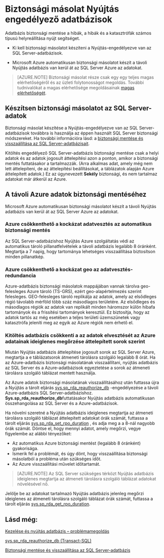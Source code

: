 <properties
    pageTitle="Biztonsági másolat Nyújtás engedélyező adatbázisok |} Microsoft Azure"
    description="Megtudhatja, hogy miként készítsen biztonsági másolatot Nyújtás\-engedélyezve van az adatbázisokat."
    services="sql-server-stretch-database"
    documentationCenter=""
    authors="douglaslMS"
    manager="jhubbard"
    editor=""/>

<tags
    ms.service="sql-server-stretch-database"
    ms.workload="data-management"
    ms.tgt_pltfrm="na"
    ms.devlang="na"
    ms.topic="article"
    ms.date="10/14/2016"
    ms.author="douglasl"/>

# <a name="backup-stretch-enabled-databases"></a>Biztonsági másolat Nyújtás engedélyező adatbázisok

Adatbázis biztonsági mentése a hibák, a hibák és a katasztrófák számos típusú helyreállítása nyújt segítséget.  

-   Ki kell biztonsági másolatot készíteni a Nyújtás\-engedélyezve van az SQL Server-adatbázisok.  

-   Microsoft Azure automatikusan biztonsági másolatot készít a távoli Nyújtás adatbázis van kerül át az SQL Server Azure az adatokat.  

>    [AZURE.NOTE] Biztonsági másolat része csak egy egy teljes magas elérhetőségéről és az üzleti folytonosságot megoldás. További tudnivalókat a magas elérhetősége megoldásainak [magas elérhetőségét](https://msdn.microsoft.com/library/ms190202.aspx).

## <a name="back-up-your-sql-server-data"></a>Készítsen biztonsági másolatot az SQL Server-adatok  

Biztonsági másolat készítése a Nyújtás\-engedélyezve van az SQL Server-adatbázisok továbbra is használja az éppen használt SQL Server biztonsági módszereket. Ha további információra lásd: a [biztonsági mentése és visszaállítása az SQL Server-adatbázisait](https://msdn.microsoft.com/library/ms187048.aspx).

Kitöltés engedélyező SQL Server-adatbázis biztonsági mentése csak a helyi adatok és az adatok jogosult áttelepítési azon a ponton, amikor a biztonsági mentés futtatásakor a tartalmazzák. \(Arra alkalmas adat, amely még nem lett áttelepíteni, de az áttelepítési beállításokat, a táblázatok alapján Azure áttelepített adatok.\) Ez az úgynevezett **Sekély** biztonsági, és nem tartalmaz adatokat már átkerül az Azure.  

## <a name="back-up-your-remote-azure-data"></a>A távoli Azure adatok biztonsági mentéséhez   

Microsoft Azure automatikusan biztonsági másolatot készít a távoli Nyújtás adatbázis van kerül át az SQL Server Azure az adatokat.  

### <a name="azure-reduces-the-risk-of-data-loss-with-automatic-backup"></a>Azure csökkenthető a kockázat adatvesztés az automatikus biztonsági mentés  
Az SQL Server-adatbázishoz Nyújtás Azure szolgáltatás védi az automatikus tároló pillanatfelvételek a távoli adatbázis legalább 8 óránként. Megtartja a 7 napig, hogy tartománya lehetséges visszaállítása biztosítson minden pillanatkép.  

### <a name="azure-reduces-the-risk-of-data-loss-with-geo-redundancy"></a>Azure csökkenthető a kockázat geo az adatvesztés\-redundancia  
Azure-adatbázis biztonsági másolatok mappájában vannak tárolva geo\-felesleges Azure tároló (TS\-GRS), ezért geo\-alapértelmezés szerint felesleges. GEO\-felesleges tároló replikálja az adatok, amely az elsődleges régió távolabb mérföld több száz másodlagos területére. Az elsődleges és másodlagos régiók az adatok van replikált minden háromszor külön hibafa tartományok és a frissítési tartományok keresztül. Ez biztosítja, hogy az adatok tartós az még esetében a teljes területi üzemszünetek vagy katasztrófa jeleníti meg az egyik az Azure régiók nem érhető el.

### <a name="stretchRPO"></a>Kitöltés adatbázis csökkenti a az adatok elvesztését az Azure adatainak ideiglenes megőrzése áttelepített sorok szerint
Miután Nyújtás adatbázis áttelepítése jogosult sorok az SQL Server Azure, megtartja a e táblázatsorok átmeneti tárolásra szolgáló legalább 8 órát. Ha az Azure-adatbázis biztonsági másolatának visszaállítani, nyújtás adatbázis az SQL Server és a Azure-adatbázisok egyeztetése a sorok az átmeneti tárolásra szolgáló táblázat mentett használja.

Az Azure adatok biztonsági másolatának visszaállításához után futtassa újra a Nyújtás a tárolt eljárás [sys.sp_rda_reauthorize_db](https://msdn.microsoft.com/library/mt131016.aspx) \-engedélyezése a távoli Azure-adatbázis SQL Server-adatbázishoz. **Sys.sp_rda_reauthorize_db**futtatásakor Nyújtás adatbázis automatikusan összehangolása az SQL Server és a Azure-adatbázisok.

Ha növelni szeretné a Nyújtás adatbázis ideiglenes megtartja az átmeneti tárolásra szolgáló táblázat áttelepített adatokat órák számát, futtassa a tárolt eljárás [sys.sp_rda_set_rpo_duration](https://msdn.microsoft.com/library/mt707766.aspx) , és adja meg a a 8-nál nagyobb órák számát. Döntse el, hogy mennyi adatot, amely megőrzi, vegye figyelembe az alábbi tényezőket:
-   Az automatikus Azure biztonsági mentést (legalább 8 óránként) gyakorisága.
-   Ismerik fel a problémát, és úgy dönt, hogy visszaállítása biztonsági másolatból a probléma után szükséges időt.
-   Az Azure visszaállítási művelet időtartamát.

> [AZURE.NOTE] Az SQL Server szükséges térközt Nyújtás adatbázis ideiglenes megtartja az átmeneti tárolásra szolgáló táblázat adatokat növelésével nő.

Jelölje be az adatokat tartalmazó Nyújtás adatbázis jelenleg megőrzi ideiglenes az átmeneti tárolásra szolgáló táblázat órák számát, futtassa a tárolt eljárás [sys.sp_rda_get_rpo_duration](https://msdn.microsoft.com/library/mt707767.aspx).

## <a name="see-also"></a>Lásd még:

[Kezelése és nyújtás adatbázis – problémamegoldás](sql-server-stretch-database-manage.md)

[sys.sp_rda_reauthorize_db (Transact-SQL)](https://msdn.microsoft.com/library/mt131016.aspx)

[Biztonsági mentése és visszaállítása az SQL Server-adatbázis](https://msdn.microsoft.com/library/ms187048.aspx)
